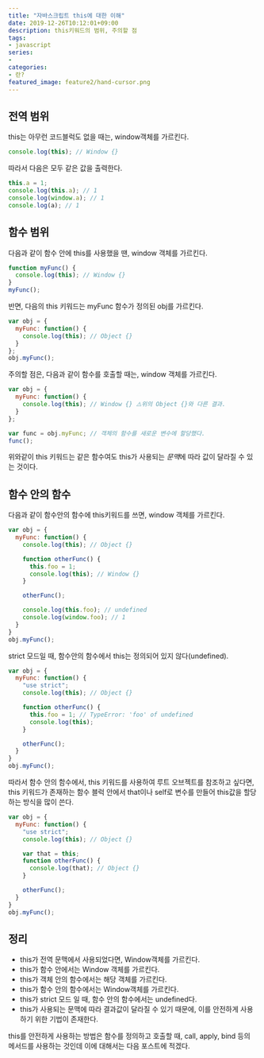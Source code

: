 ```yaml
---
title: "자바스크립트 this에 대한 이해"
date: 2019-12-26T10:12:01+09:00
description: this키워드의 범위, 주의할 점
tags:
- javascript
series:
-
categories:
- 란?
featured_image: feature2/hand-cursor.png
---
```


## 전역 범위

this는 아무런 코드블럭도 없을 때는, window객체를 가르킨다.

```javascript
console.log(this); // Window {}
```

따라서 다음은 모두 같은 값을 출력한다.

```javascript
this.a = 1;
console.log(this.a); // 1
console.log(window.a); // 1
console.log(a); // 1
```

## 함수 범위

다음과 같이 함수 안에 this를 사용했을 땐, window 객체를 가르킨다.

```javascript
function myFunc() {
  console.log(this); // Window {}
}
myFunc(); 
```

반면, 다음의 this 키워드는 myFunc 함수가 정의된 obj를 가르킨다.

```javascript
var obj = {
  myFunc: function() {
    console.log(this); // Object {}
  }
};
obj.myFunc(); 
```

주의할 점은, 다음과 같이 함수를 호출할 때는, window 객체를 가르킨다.

```javascript
var obj = {
  myFunc: function() {
    console.log(this); // Window {} ⚠️위의 Object {}와 다른 결과.
  }
};

var func = obj.myFunc; // 객체의 함수를 새로운 변수에 할당했다.
func(); 
```

위와같이 this 키워드는 같은 함수여도 this가 사용되는 *문맥*에 따라 값이 달라질 수 있는 것이다.

## 함수 안의 함수

다음과 같이 함수안의 함수에 this키워드를 쓰면, window 객체를 가르킨다.

```javascript
var obj = {
  myFunc: function() {
    console.log(this); // Object {}

    function otherFunc() {
      this.foo = 1;
      console.log(this); // Window {}
    }

    otherFunc(); 

    console.log(this.foo); // undefined
    console.log(window.foo); // 1
  }
}
obj.myFunc();
```

strict 모드일 때, 함수안의 함수에서 this는 정의되어 있지 않다(undefined).

```javascript
var obj = {
  myFunc: function() {
    "use strict";
    console.log(this); // Object {}

    function otherFunc() {
      this.foo = 1; // TypeError: 'foo' of undefined
      console.log(this); 
    }

    otherFunc();
  }
}
obj.myFunc();
```

따라서 함수 안의 함수에서, this 키워드를 사용하여 루트 오브젝트를 참조하고 싶다면, this 키워드가 존재하는 함수 블럭 안에서 that이나 self로 변수를 만들어 this값을 할당하는 방식을 많이 쓴다.

```javascript
var obj = {
  myFunc: function() {
    "use strict";
    console.log(this); // Object {}

    var that = this;
    function otherFunc() {
      console.log(that); // Object {}
    }

    otherFunc();
  }
}
obj.myFunc();
```

## 정리

- this가 전역 문맥에서 사용되었다면, Window객체를 가르킨다.
- this가 함수 안에서는 Window 객체를 가르킨다.
- this가 객체 안의 함수에서는 해당 객체를 가르킨다.
- this가 함수 안의 함수에서는 Window객체를 가르킨다.
- this가 strict 모드 일 때, 함수 안의 함수에서는 undefined다.
- this가 사용되는 문맥에 따라 결과값이 달라질 수 있기 때문에, 이를 안전하게 사용하기 위한 기법이 존재한다.

this를 안전하게 사용하는 방법은 함수를 정의하고 호출할 때, call, apply, bind 등의 메서드를 사용하는 것인데 이에 대해서는 다음 포스트에 적겠다.